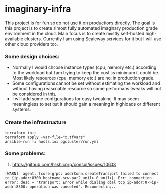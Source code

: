 # imaginary-infra

This project is for fun so do not use it on productions directly. The goal is this project is to create almost fully automated imaginary production grade environment in the cloud. Main focus is to create mostly self-hosted high-available clusters. Currently I am using Scaleway services for it but I will use other cloud providers too.

### Some design choices:

* Normally I would choose instance types (cpu, memory etc.) according to the workload but I am trying to keep the cost as minimum it could be. Most likely resources (cpu, memory etc.) are not in production grade.
* Some configurations cannot be set without estimating the workload and without having reasonable resource so some performans tweaks will not be considered in this.
* I will add some configurations for easy tweaking. It may seem meaningless to set but it should gain a meaning in highloads or different systems.

### Create the infrastructure
```
terraform init
terraform apply -var-file="x.tfvars"
ansible-run -i hosts.ini pgcluster/run.yml
```

### Some problems:
1. https://github.com/hashicorp/consul/issues/10603
```
[WARN]  agent: [core]grpc: addrConn.createTransport failed to connect to {ip-addr:8300 hostname.scw-par2 <nil> 0 <nil>}. Err: connection error: desc = "transport: Error while dialing dial tcp ip-addr:0->ip-addr:8300: operation was canceled". Reconnecting..
```
